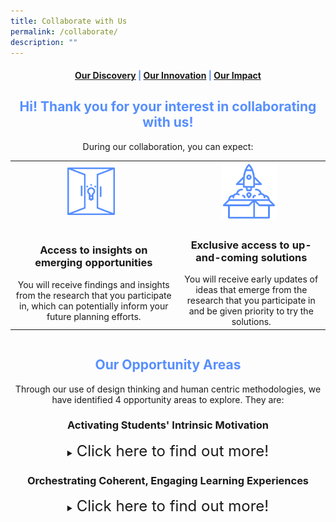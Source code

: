 ```yaml
---
title: Collaborate with Us
permalink: /collaborate/
description: ""
---
```

<center><h4 style="color:#578ffe;"><a href="#discovery">Our Discovery</a>  |  <a href="#innovation">Our Innovation</a>  |  <a href="#impact">Our Impact</a></h4></center>

<center><h2 style="color:#578ffe;">Hi! Thank you for your interest in collaborating with us!</h2></center>

<center>During our collaboration, you can expect:</center>
<div style="overflow-x:auto;">
<table>
  <tbody><tr>
    <th style="text-align: center"><img src="/images/Collaborate/opportunity.png" style="width:30%; display: inline; margin-right:0.5rem"></th>
    <th style="text-align: center"><img src="/images/Collaborate/rocket-launch.png" style="width:40%; display: inline; margin-right:0.5rem"></th>
  </tr>
  <tr>
		<td style="text-align: center"><h3>Access to insights on emerging opportunities</h3>You will receive findings and insights from the research that you participate in, which can potentially inform your future planning efforts.</td>
		<td style="text-align: center"><h3>Exclusive access to up-and-coming solutions</h3>You will receive early updates of ideas that emerge from the research that you participate in and be given priority to try the solutions.</td>
  </tr>
</tbody></table>
	</div>
	
<center><h2 style="color:#578ffe;">Our Opportunity Areas</h2></center>
<center>Through our use of design thinking and human centric methodologies, we have identified 4 opportunity areas to explore. They are:</center>

<center><h3>Activating Students' Intrinsic Motivation</h3></center>
<center><details>
<summary><font size="+2">Click here to find out more!</font></summary><font size="+1">
<center>Encouraging discovery of interests and strengths, student autonomy in learning, and appetite for individual expression and growth through:</center>
<div style="overflow-x:auto;">
<table>
  <tbody><tr>
    <th style="text-align: center"><img src="/images/Collaborate/opportunity.png" style="width:30%; display: inline; margin-right:0.5rem"></th>
		<th style="text-align: center"><b>Learning Gamified</b><br>How might we...</th>
  </tr>
  <tr>
		<td style="text-align: center"><h3><img src="/images/Collaborate/rocket-launch.png" style="width:40%; display: inline; margin-right:0.5rem"></h3></td>
		<td style="text-align: center"><b>Monitoring and Self-Regulation in Practical-based Lessons</b><br>How might we...</td>
  </tr>
</tbody></table>
	</div>
</font></details></center>

<center><h3>Orchestrating Coherent, Engaging Learning Experiences</h3></center>
<center><details>
<summary><font size="+2">Click here to find out more!</font></summary>
<font size="+1">
<center>Encouraging discovery of interests and strengths, student autonomy in learning, and appetite for individual expression and growth through:</center>
	<h4>Learning Gamified</h4>
	How might we...
	<h4>Monitoring and Self-Regulation in Practical-based Lessons</h4>
	How might we...
	</font>
</details>
</center>